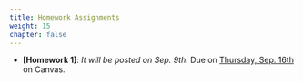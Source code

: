 ```yaml
---
title: Homework Assignments
weight: 15
chapter: false
---
```


- **[Homework 1]**: *It will be posted on Sep. 9th.* Due on <u>Thursday, Sep. 16th</u> on Canvas. 


